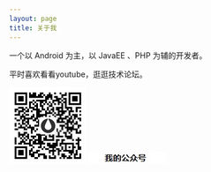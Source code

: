 ```yaml
---
layout: page
title: 关于我 
---
```


一个以 Android 为主，以 JavaEE 、PHP 为辅的开发者。
<p>
平时喜欢看看youtube，逛逛技术论坛。
<p>
<img src= "/images/qrcode.jpg"/>
<img src= "/images/desc.jpg"/>
<!-- {% include comments.html %} -->



